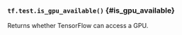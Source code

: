 ### `tf.test.is_gpu_available()` {#is_gpu_available}

Returns whether TensorFlow can access a GPU.

